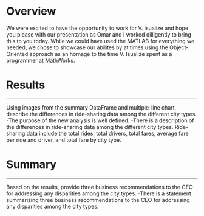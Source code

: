 # Overview

We were excited to have the opportunity to work for V. Isualize and hope you please with our presentation as Omar and I worked dilligently to bring this to you today. While we could have used the MATLAB for everything we needed, we chose to showcase our abilites by at times using the Object-Oriented approach as an homage to the time V. Isualize spent as a programmer at MathWorks.  

# Results
***
Using images from the summary DataFrame and multiple-line chart, describe the differences in ride-sharing data among the different city types.
-The purpose of the new analysis is well defined.
-There is a description of the differences in ride-sharing data among the different city types. Ride-sharing data include the total rides, total drivers, total fares, average fare per ride and driver, and total fare by city type.

# Summary
***
Based on the results, provide three business recommendations to the CEO for addressing any disparities among the city types.
-There is a statement summarizing three business recommendations to the CEO for addressing any disparities among the city types.

